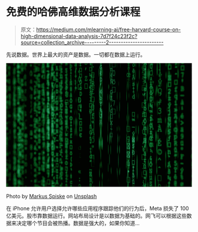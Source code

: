 # 免费的哈佛高维数据分析课程

> 原文：<https://medium.com/mlearning-ai/free-harvard-course-on-high-dimensional-data-analysis-7d7f24c23f2c?source=collection_archive---------2----------------------->

先说数据。世界上最大的资产是数据。一切都在数据上运行。

![](img/f19e3823d8d934d82e0773690e2b7474.png)

Photo by [Markus Spiske](https://unsplash.com/ja/@markusspiske?utm_source=unsplash&utm_medium=referral&utm_content=creditCopyText) on [Unsplash](https://unsplash.com/s/photos/mathematics?utm_source=unsplash&utm_medium=referral&utm_content=creditCopyText)

在 iPhone 允许用户选择允许哪些应用程序跟踪他们的行为后，Meta 损失了 100 亿美元。股市靠数据运行。网站布局设计是以数据为基础的。网飞可以根据这些数据来决定哪个节目会被热播。数据是强大的，如果你知道…